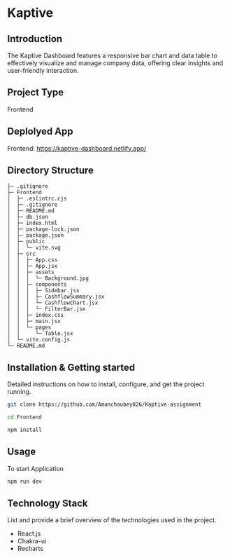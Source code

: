 # Kaptive

## Introduction
The Kaptive Dashboard features a responsive bar chart and data table to effectively visualize and manage company data, offering clear insights and user-friendly interaction.

## Project Type

Frontend

## Deplolyed App

Frontend: https://kaptive-dashboard.netlify.app/

## Directory Structure
```
├─ .gitignore
├─ Frontend
│  ├─ .eslintrc.cjs
│  ├─ .gitignore
│  ├─ README.md
│  ├─ db.json
│  ├─ index.html
│  ├─ package-lock.json
│  ├─ package.json
│  ├─ public
│  │  └─ vite.svg
│  ├─ src
│  │  ├─ App.css
│  │  ├─ App.jsx
│  │  ├─ assets
│  │  │  └─ Background.jpg
│  │  ├─ components
│  │  │  ├─ Sidebar.jsx
│  │  │  ├─ CashflowSummary.jsx
│  │  │  └─ CashflowChart.jsx
│  │  │  └─ FilterBar.jsx
│  │  ├─ index.css
│  │  ├─ main.jsx
│  │  └─ pages
│  │     └─ Table.jsx
│  └─ vite.config.js
└─ README.md
```
  
## Installation & Getting started

Detailed instructions on how to install, configure, and get the project running.

```bash
git clone https://github.com/Amanchaubey026/Kaptive-assignment

cd Frontend

npm install

```

## Usage

To start Application

```bash
npm run dev

```

## Technology Stack

List and provide a brief overview of the technologies used in the project.

- React.js
- Chakra-ui
- Recharts
